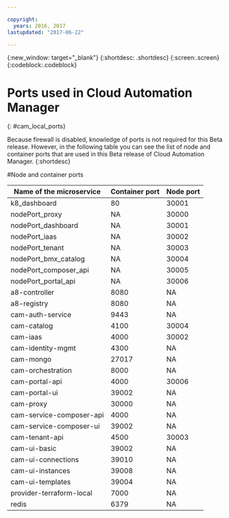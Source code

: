 ```yaml
---

copyright:
  years: 2016, 2017
lastupdated: "2017-06-22"

---
```

<!-- Copyright info and last updated date at top of file: REQUIRED
    The copyright and lastupdated info is YAML content that must occur at the top of the MD file, before attributes are listed.
    It must be --- surrounded by 3 dashes ---
    The value "years" can contain just one year or a two years separated by a comma. (years: 2014, 2016)
    The value "lastupdated" must be followed by a machine date in quotes in the following format: "YYYY-MM-DD"
    The value for "years" must be indented 2 spaces under "copyright", followed by "lastupdated" which should start on its own non-indented line.

-->

<!-- Common attributes used in the template are defined as follows: -->
{:new_window: target="_blank"}
{:shortdesc: .shortdesc}
{:screen:.screen}
{:codeblock:.codeblock}

<!-- Additional task topic: OPTIONAL
This is the template for additional task topics that are needed beyond the basic tasks in the getting started index.md.  As needed, other task topics can be included, with titles such as "Configuring x", "Administering y", "Managing z", etc. This topic is a peer of the getting started index.md in the <servicename>.ditamap. This topic can have one level of children and they also can be referenced in <servicename>.ditamap -->

# Ports used in Cloud Automation Manager
<!-- for example, Uploading your data -->
{: #cam_local_ports}
<!-- Provide an appropriate ID above -->

<!-- The short description section should include a sentence describing why this task is needed. For search engine optimization, include the service long name and "Bluemix". For example: -->

Because firewall is disabled, knowledge of ports is not required for this Beta release. However, in the following table you can see the list of node and container ports that are used in this Beta release of Cloud Automation Manager. 
{:shortdesc}

#Node and container ports

Name of the microservice| Container port | Node port
------------------------|----------------|-----------
k8_dashboard | 80 | 30001
nodePort_proxy | NA | 30000
nodePort_dashboard | NA | 30001
nodePort_iaas |NA | 30002
nodePort_tenant | NA | 30003
nodePort_bmx_catalog | NA | 30004
nodePort_composer_api | NA | 30005
nodePort_portal_api | NA | 30006
a8-controller | 8080 | NA
a8-registry | 8080 |NA
cam-auth-service | 9443 |NA
cam-catalog | 4100 |30004
cam-iaas | 4000 |30002
cam-identity-mgmt | 4300 |NA
cam-mongo | 27017 | NA
cam-orchestration | 8000 |NA
cam-portal-api | 4000 |30006
cam-portal-ui | 39002 |NA
cam-proxy | 30000 | NA
cam-service-composer-api | 4000 | NA
cam-service-composer-ui | 39002 | NA
cam-tenant-api | 4500 | 30003
cam-ui-basic | 39002 | NA
cam-ui-connections | 39010 | NA
cam-ui-instances | 39008 | NA
cam-ui-templates | 39004 | NA
provider-terraform-local | 7000 | NA
redis | 6379 | NA
